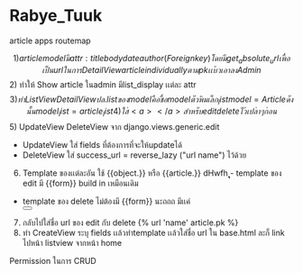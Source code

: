# Rabye_Tuuk

article apps routemap

$$1) article model มีattr :title body date author(Foreignkey)
โดยมี get_absolute_url เพื่อเป็น url ในการDetailView article individually ตามpk
เเบ้วเอาลงAdmin
$$2) ทำให้ Show article ในadmin มีlist_display เเต่ละ attr
$$3) ทำ ListView DetailView ปล. list ของmodel คือ ชื่อ model ตัวพิมเล็ก_list
model = Article ดังนั้น model_list = article_list
4) ใส่ <a></a> สำหรับ edit delete ไว้เปล่าๆก่อน
$$5)  UpdateView DeleteView จาก django.views.generic.edit
- UpdateView ใส่ fields ที่ต้องการที่จะให้updateได้
- DeleteView ใส่ success_url = reverse_lazy ("url name") ไว้ด้วย
6) Template ของเเต่ละอัน ใช้ {{object.}} หรือ {{article.}} dHwfh
ุุุ- template ของ edit มี {{form}} build in เหมือนเดิม
- template ของ delete ไม่ต้องมี {{form}} นะถถถ มีเเค่<form action='' method='post'><button></button></form>
7) กลับไปใส่ชื่อ url ของ edit กับ delete {% url 'name' article.pk %}
8) ทำ CreateView ระบุ fields เเล้วทำtemplate เเล้วใส่ชื่อ url ใน base.html
ละก็ link ไปหน้า listview จากหน้า home

Permission ในการ CRUD